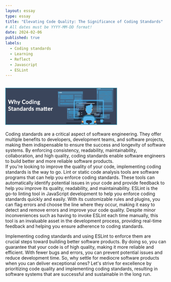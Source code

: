 ```yaml
---
layout: essay
type: essay
title: "Elevating Code Quality: The Significance of Coding Standards"
# All dates must be YYYY-MM-DD format!
date: 2024-02-06
published: true
labels:
  - Coding standards 
  - Learning
  - Reflect
  - Javascript
  - ESLint
---
```


<br />
<img width="350px" class="rounded float-start pe-4" src="../img/codingsta.png"> 

<br />
<br />
Coding standards are a critical aspect of software engineering. They offer multiple benefits to developers, development teams, and software projects, making them indispensable to ensure the success and longevity of software systems. By enforcing consistency, readability, maintainability, collaboration, and high quality, coding standards enable software engineers to build better and more reliable software products.
<br />
If you're looking to improve the quality of your code, implementing coding standards is the way to go. Lint or static code analysis tools are software programs that can help you enforce coding standards. These tools can automatically identify potential issues in your code and provide feedback to help you improve its quality, readability, and maintainability.
ESLint is the go-to linting tool in JavaScript development to help you enforce coding standards quickly and easily. With its customizable rules and plugins, you can flag errors and choose the line where they occur, making it easy to detect and remove errors and improve your code quality. Despite minor inconveniences such as having to invoke ESLint each time manually, this tool is an invaluable asset in the development process, providing real-time feedback and helping you ensure adherence to coding standards.

Implementing coding standards and using ESLint to enforce them are crucial steps toward building better software products. By doing so, you can guarantee that your code is of high quality, making it more reliable and efficient. With fewer bugs and errors, you can prevent potential issues and reduce development time. So, why settle for mediocre software products when you can deliver exceptional ones? Let's strive for excellence by prioritizing code quality and implementing coding standards, resulting in software systems that are successful and sustainable in the long run. 
 
